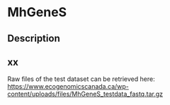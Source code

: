 # MhGeneS

## Description


## xx

Raw files of the test dataset can be retrieved here: https://www.ecogenomicscanada.ca/wp-content/uploads/files/MhGeneS_testdata_fastq.tar.gz
